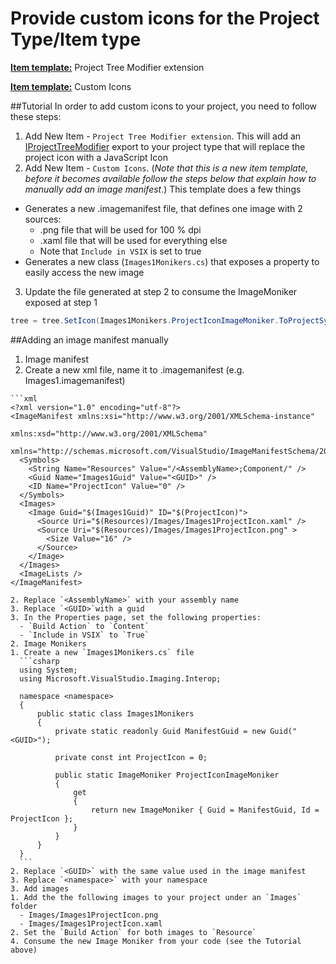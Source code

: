 Provide custom icons for the Project Type/Item type
===================================================
**[Item template:](../extensibility/project_item_templates.md)** Project Tree Modifier extension

**[Item template:](../extensibility/project_item_templates.md)** Custom Icons

##Tutorial
In order to add custom icons to your project, you need to follow these steps:

1. Add New Item - `Project Tree Modifier extension`. This will add an [IProjectTreeModifier](../extensibility/IProjectTreeModifier.md) export to your project type that will replace the project icon with a JavaScript Icon
2. Add New Item - `Custom Icons`. (*Note that this is a new item template, before it becomes available follow the steps below that explain how to manually add an image manifest*.) This template does a few things
  - Generates a new .imagemanifest file, that defines one image with 2 sources:
    - .png file that will be used for 100 % dpi
    - .xaml file that will be used for everything else
    - Note that `Include in VSIX` is set to true
  - Generates a new class (`Images1Monikers.cs`) that exposes a property to easily access the new image
3. Update the file generated at step 2 to consume the ImageMoniker exposed at step 1

  ```csharp
  tree = tree.SetIcon(Images1Monikers.ProjectIconImageMoniker.ToProjectSystemType());
  ```

##Adding an image manifest manually
1. Image manifest
  1. Create a new xml file, name it to .imagemanifest (e.g. Images1.imagemanifest)
  
    ```xml
    <?xml version="1.0" encoding="utf-8"?>
    <ImageManifest xmlns:xsi="http://www.w3.org/2001/XMLSchema-instance"
                               xmlns:xsd="http://www.w3.org/2001/XMLSchema"
                               xmlns="http://schemas.microsoft.com/VisualStudio/ImageManifestSchema/2014">
      <Symbols>
        <String Name="Resources" Value="/<AssemblyName>;Component/" />
        <Guid Name="Images1Guid" Value="<GUID>" />
        <ID Name="ProjectIcon" Value="0" />
      </Symbols>
      <Images>
        <Image Guid="$(Images1Guid)" ID="$(ProjectIcon)">
          <Source Uri="$(Resources)/Images/Images1ProjectIcon.xaml" />
          <Source Uri="$(Resources)/Images/Images1ProjectIcon.png" >
            <Size Value="16" />
          </Source>  
        </Image>
      </Images>
      <ImageLists />
    </ImageManifest>
  ```
  2. Replace `<AssemblyName>` with your assembly name 
  3. Replace `<GUID>`with a guid
  3. In the Properties page, set the following properties:
    - `Build Action` to `Content`
    - `Include in VSIX` to `True`
2. Image Monikers
  1. Create a new `Images1Monikers.cs` file
    ```csharp
    using System;
    using Microsoft.VisualStudio.Imaging.Interop;
    
    namespace <namespace>
    {
        public static class Images1Monikers
        {
            private static readonly Guid ManifestGuid = new Guid("<GUID>");
    
            private const int ProjectIcon = 0;
    
            public static ImageMoniker ProjectIconImageMoniker
            {
                get
                {
                    return new ImageMoniker { Guid = ManifestGuid, Id = ProjectIcon };
                }
            }
        }
    }
    ```
  2. Replace `<GUID>` with the same value used in the image manifest
  3. Replace `<namespace>` with your namespace
3. Add images
  1. Add the the following images to your project under an `Images` folder
    - Images/Images1ProjectIcon.png
    - Images/Images1ProjectIcon.xaml
  2. Set the `Build Action` for both images to `Resource`
4. Consume the new Image Moniker from your code (see the Tutorial above)
